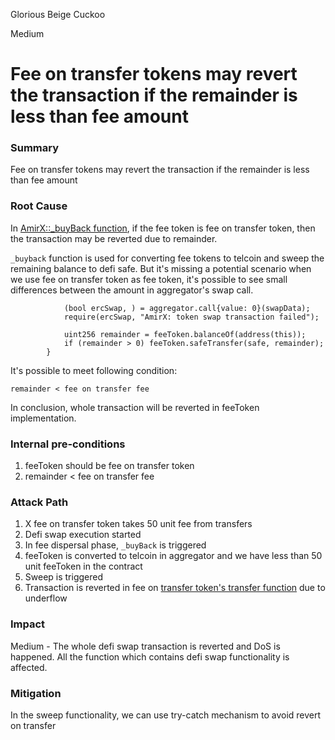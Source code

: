 Glorious Beige Cuckoo

Medium

# Fee on transfer tokens may revert the transaction if the remainder is less than fee amount

### Summary

Fee on transfer tokens may revert the transaction if the remainder is less than fee amount

### Root Cause

In [AmirX::_buyBack function](https://github.com/sherlock-audit/2024-11-telcoin/blob/b9c751b59e78a7123a636e31ecafc9147046f190/telcoin-audit/contracts/swap/AmirX.sol#L250C1-L252C10), if the fee token is fee on transfer token, then the transaction may be reverted due to remainder.

`_buyback` function is used for converting fee tokens to telcoin and sweep the remaining balance to defi safe. But it's missing a potential scenario when we use fee on transfer token as fee token, it's possible to see small differences between the amount in aggregator's swap call.

```solidity
            (bool ercSwap, ) = aggregator.call{value: 0}(swapData);
            require(ercSwap, "AmirX: token swap transaction failed");

            uint256 remainder = feeToken.balanceOf(address(this));
            if (remainder > 0) feeToken.safeTransfer(safe, remainder); 
        }
```
It's possible to meet following condition:

`remainder < fee on transfer fee`

In conclusion, whole transaction will be reverted in feeToken implementation.


### Internal pre-conditions

1. feeToken should be fee on transfer token
2. remainder < fee on transfer fee


### Attack Path

1. X fee on transfer token takes 50 unit fee from transfers
2. Defi swap execution started
3. In fee dispersal phase, `_buyBack` is triggered
4. feeToken is converted to telcoin in aggregator and we have less than 50 unit feeToken in the contract
5. Sweep is triggered
6. Transaction is reverted in fee on [transfer token's transfer function](https://github.com/d-xo/weird-erc20/blob/04fbd6411f201da59a895dd6d3506913a525dfa9/src/TransferFee.sol#L26) due to underflow 

### Impact

Medium - The whole defi swap transaction is reverted and DoS is happened. All the function which contains defi swap functionality is affected.  

### Mitigation

In the sweep functionality, we can use try-catch mechanism to avoid revert on transfer